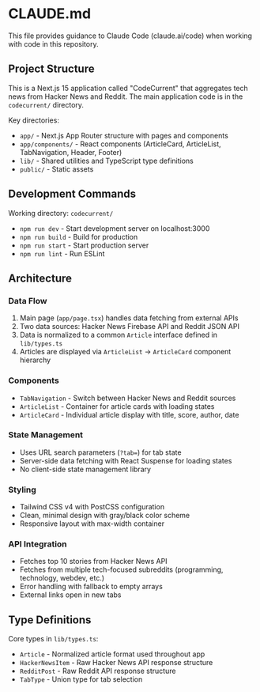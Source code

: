 # CLAUDE.md

This file provides guidance to Claude Code (claude.ai/code) when working with code in this repository.

## Project Structure

This is a Next.js 15 application called "CodeCurrent" that aggregates tech news from Hacker News and Reddit. The main application code is in the `codecurrent/` directory.

Key directories:
- `app/` - Next.js App Router structure with pages and components
- `app/components/` - React components (ArticleCard, ArticleList, TabNavigation, Header, Footer)
- `lib/` - Shared utilities and TypeScript type definitions
- `public/` - Static assets

## Development Commands

Working directory: `codecurrent/`

- `npm run dev` - Start development server on localhost:3000
- `npm run build` - Build for production
- `npm run start` - Start production server
- `npm run lint` - Run ESLint

## Architecture

### Data Flow
1. Main page (`app/page.tsx`) handles data fetching from external APIs
2. Two data sources: Hacker News Firebase API and Reddit JSON API
3. Data is normalized to a common `Article` interface defined in `lib/types.ts`
4. Articles are displayed via `ArticleList` -> `ArticleCard` component hierarchy

### Components
- `TabNavigation` - Switch between Hacker News and Reddit sources
- `ArticleList` - Container for article cards with loading states
- `ArticleCard` - Individual article display with title, score, author, date

### State Management
- Uses URL search parameters (`?tab=`) for tab state
- Server-side data fetching with React Suspense for loading states
- No client-side state management library

### Styling
- Tailwind CSS v4 with PostCSS configuration
- Clean, minimal design with gray/black color scheme
- Responsive layout with max-width container

### API Integration
- Fetches top 10 stories from Hacker News API
- Fetches from multiple tech-focused subreddits (programming, technology, webdev, etc.)
- Error handling with fallback to empty arrays
- External links open in new tabs

## Type Definitions

Core types in `lib/types.ts`:
- `Article` - Normalized article format used throughout app
- `HackerNewsItem` - Raw Hacker News API response structure  
- `RedditPost` - Raw Reddit API response structure
- `TabType` - Union type for tab selection